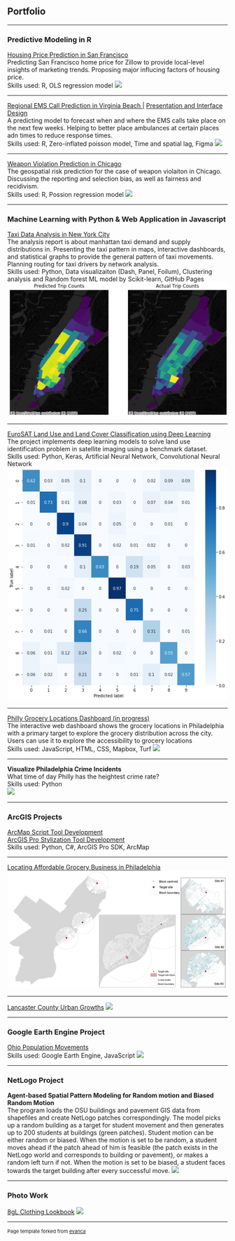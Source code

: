 ## Portfolio

---

### Predictive Modeling in R 

[Housing Price Prediction in San Francisco](/MyProject/MUSA_507_Midterm_writeup_HippoHippo.html)<br/>
Predicting San Francisco home price for Zillow to provide local-level insights of marketing trends. Proposing major influcing factors of housing price.<br/>
Skills used: R, OLS regression model
<img src="images/sfpredict.jpg?raw=true"/>

---
[Regional EMS Call Prediction in Virginia Beach ](/MyProject/Xiaoran_Yujing_TeamPsyduckHeadache~!)|
[Presentation and Interface Design](/MyProject/EMS_presentation.pdf)<br/>
A predicting model to forecast when and where the EMS calls take place on the next few weeks. Helping to better place ambulances at certain places adn times to reduce response times.<br/> 
Skills used: R, Zero-inflated poisson model, Time and spatial lag, Figma 
<img src="images/combine.jpg?raw=true"/>

---
[Weapon Violation Prediction in Chicago](/MyProject/XiaoranWang_RiskPrediction)<br/>
The geospatial risk prediction for the case of weapon violaiton in Chicago. Discussing the reporting and selection bias, as well as fairness and recidivism.<br/> 
Skills used: R, Possion regression model
<img src="images/wv.jpg?raw=true"/>


---


### Machine Learning with Python & Web Application in Javascript

[Taxi Data Analysis in New York City](https://xinyimsumyee.github.io/tanalyxi/)<br/>
The analysis report is about manhattan taxi demand and supply distributions in. Presenting the taxi pattern in maps, interactive dashboards, and statistical graphs to provide the general pattern of taxi movements. Planning routing for taxi drivers by network analysis.<br/>
Skills used: Python, Data visualizaiton (Dash, Panel, Foilum), Clustering analysis and Random forest ML model by Scikit-learn, GitHub Pages 
<img src="images/taxi.jpg?raw=true"/>

---

[EuroSAT Land Use and Land Cover Classification using Deep Learning](https://drive.google.com/file/d/1DdgQhLryrquVw9WmXliKnpikwFXm6duj/view?usp=sharing)<br/>
The project implements deep learning models to solve land use identification problem in satellite imaging using a benchmark dataset.<br/>
Skills used: Python, Keras, Artificial Neural Network, Convolutional Neural Network
<img src="images/DL.png?raw=true"/>

---

[Philly Grocery Locations Dashboard (in progress)](/MyProject/finalproject-611/index.html)<br/>
The interactive web dashboard shows the grocery locations in Philadelphia with a primary target to explore the grocery distribution across the city. Users can use it to explore the accessibility to grocery locations<br/>
Skills used: JavaScript, HTML, CSS, Mapbox, Turf
<img src="images/finalprojectImg.gif?raw=true"/>

---

**Visualize Philadelphia Crime Incidents**<br/> 
What time of day Philly has the heightest crime rate?<br/> 
Skills used: Python <br/>
<img src="/MyProject/philly_crime.gif?raw=true"/>

---


### ArcGIS Projects

[ArcMap Script Tool Development](/MyProject/ArcMapToolSummarize.pdf)<br/>
[ArcGIS Pro Stylization Tool Development](/MyProject/UsersManual.pdf)<br/>
Skills used: Python, C#, ArcGIS Pro SDK, ArcMap


---
[Locating Affordable Grocery Business in Philadelphia](/MyProject/Wang,Xiaoran11.pdf)<br/>
<img src="images/capstone.jpg?raw=true"/>

---

[Lancaster County Urban Growths](/MyProject/LancasterCountyUrbanGrowthProject.pdf)
<img src="images/urbandevelop.jpg?raw=true"/>

---


### Google Earth Engine Project

[Ohio Population Movements](/MyProject/Ohio_Population_Movement.pdf)<br/>
Skills used: Google Earth Engine, JavaScript
<img src="images/gee.jpg?raw=true"/>

---

### NetLogo Project

**Agent-based Spatial Pattern Modeling for Random motion and Biased Random Motion** <br/>
The program loads the OSU buildings and pavement GIS data from shapefiles and create NetLogo patches correspondingly. The model picks up a random building as a target for student movement and then generates up to 200 students at buildings (green patches). Student motion can be either random or biased. When the motion is set to be random, a student moves ahead if the patch ahead of him is feasible (the patch exists in the NetLogo world and corresponds to building or pavement), or makes a random left turn if not. When the motion is set to be biased, a student faces towards the target building after every successful move.
<img src="images/netlogo.gif?raw=true"/>

---

### Photo Work
[8gL Clothing Lookbook](https://www.instagram.com/8gl.co/)
<img src="images/lookbook.jpg?raw=true"/>


---
<p style="font-size:11px">Page template forked from <a href="https://github.com/evanca/quick-portfolio">evanca</a></p>
<!-- Remove above link if you don't want to attibute -->
